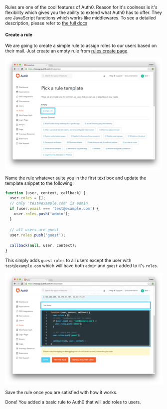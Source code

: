 Rules are one of the cool features of Auth0. Reason for it's coolness is it's flexibility which gives you the ability to extend what Auth0 has to offer. 
They are JavaScript functions which works like middlewares. To see a detailed description, please refer to [the full docs](https://auth0.com/docs/rules)

#### Create a rule

We are going to create a simple rule to assign roles to our users based on their mail. Just create an empty rule from [rules create page](https://manage.auth0.com/#/rules/create). 

![Empty rule](/media/articles/rules/rule-create-empty.png)


Name the rule whatever suite you in the first text box and update the template snippet to the following:

```js
function (user, context, callback) {
  user.roles = [];
  // only 'test@example.com' is admin
  if (user.email === 'test@example.com') {
    user.roles.push('admin');
  }

  // all users are guest
  user.roles.push('guest');

  callback(null, user, context);
}
```

This simply adds `guest` `roles` to all users except the user with `test@example.com` which will have both `admin` and `guest` added to it's `roles`.

![Empty rule](/media/articles/rules/rule-basic-roles.png)

Save the rule once you are satisfied with how it works. 

Done! You added a basic rule to Auth0 that will add roles to users.
